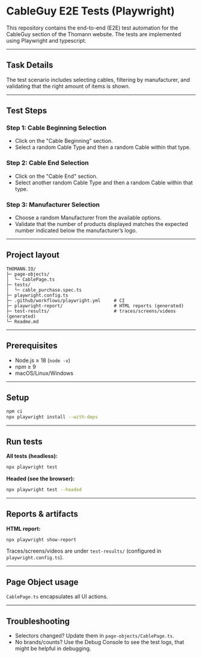 # CableGuy E2E Tests (Playwright)

This repository contains the end-to-end (E2E) test automation for the CableGuy section of the Thomann website. The tests are implemented using Playwright and typescript.

---

## Task Details

The test scenario includes selecting cables, filtering by manufacturer, and validating that the right amount of items is shown.

---

## Test Steps

### Step 1: Cable Beginning Selection

* Click on the "Cable Beginning" section.
* Select a random Cable Type and then a random Cable within that type.

### Step 2: Cable End Selection

* Click on the "Cable End" section.
* Select another random Cable Type and then a random Cable within that type.

### Step 3: Manufacturer Selection

* Choose a random Manufacturer from the available options.
* Validate that the number of products displayed matches the expected number indicated below the manufacturer’s logo.

---

## Project layout

```
THOMANN.IO/
├─ page-objects/
│  └─ CablePage.ts
├─ tests/
│  └─ cable_purchase.spec.ts
├─ playwright.config.ts
├─ .github/workflows/playwright.yml     # CI
├─ playwright-report/                   # HTML reports (generated)
├─ test-results/                        # traces/screens/videos (generated)
└─ Readme.md
```

---

## Prerequisites

* Node.js ≥ 18 (`node -v`)
* npm ≥ 9
* macOS/Linux/Windows

---

## Setup

```bash
npm ci
npx playwright install --with-deps
```

---

## Run tests

**All tests (headless):**

```bash
npx playwright test
```

**Headed (see the browser):**

```bash
npx playwright test --headed
```

---

## Reports & artifacts

**HTML report:**

```bash
npx playwright show-report
```

Traces/screens/videos are under `test-results/` (configured in `playwright.config.ts`).

---

## Page Object usage

`CablePage.ts` encapsulates all UI actions.

---

## Troubleshooting

* Selectors changed? Update them in `page-objects/CablePage.ts`.
* No brands/counts? Use the Debug Console to see the test logs, that might be helpful in debugging.
